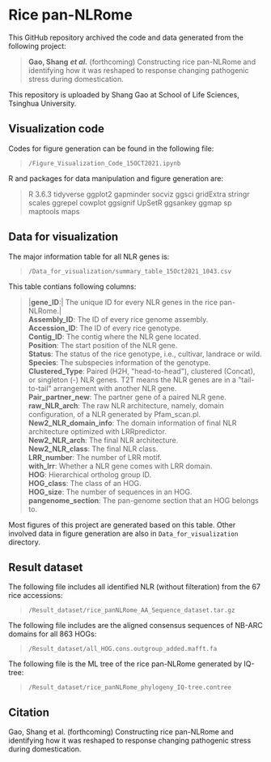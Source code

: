 # Rice pan-NLRome
This  GitHub repository archived the code and data generated from the following project:
> **Gao, Shang** ***et al.*** (forthcoming) Constructing rice pan-NLRome and identifying how it was reshaped to response changing pathogenic stress during domestication.

This repository is uploaded by Shang Gao at School of Life Sciences, Tsinghua University.
 
## Visualization code
Codes for figure generation can be found in the following file: 
> `/Figure_Visualization_Code_15OCT2021.ipynb`

R and packages for data manipulation and figure generation are:
> R 3.6.3
> tidyverse
> ggplot2
> gapminder
> socviz
> ggsci
> gridExtra
> stringr
> scales
> ggrepel
> cowplot
> ggsignif
> UpSetR
> ggsankey
> ggmap
> sp
> maptools
> maps

## Data for visualization
The major information table for all NLR genes is:
>`/Data_for_visualization/summary_table_15Oct2021_1043.csv`

This table contians following columns:  
>|__gene_ID__:| The unique ID for every NLR genes in the rice pan-NLRome.|  
__Assembly_ID__: The ID of every rice genome assembly.  
__Accession_ID__: The ID of every rice genotype.  
__Contig_ID__: The contig where the NLR gene located.  
__Position__: The start position of the NLR gene.  
__Status__: The status of the rice genotype, i.e., cultivar, landrace or wild.  
__Species__: The subspecies information of the genotype.  
__Clustered_Type__: Paired (H2H, "head-to-head"), clustered (Concat), or singleton (-) NLR genes. T2T means the NLR genes are in a "tail-to-tail" arrangement with another NLR gene.  
__Pair_partner_new__: The partner gene of a paired NLR gene.  
__raw_NLR_arch__: The raw NLR architecture, namely, domain configuration, of a NLR generated by Pfam_scan.pl.  
__New2_NLR_domain_info__: The domain information of final NLR architecture optimized with LRRpredictor.  
__New2_NLR_arch__: The final NLR architecture.  
__New2_NLR_class__: The final NLR class.  
__LRR_number__: The number of LRR motif.  
__with_lrr__: Whether a NLR gene comes with LRR domain.  
__HOG__: Hierarchical ortholog group ID.  
__HOG_class__: The class of an HOG.  
__HOG_size__: The number of sequences in an HOG.  
__pangenome_section__: The pan-genome section that an HOG belongs to.  


Most figures of this project are generated based on this table.
Other involved data in figure generation are also in `Data_for_visualization` directory.



## Result dataset
The following file includes all identified NLR (without filteration) from the 67 rice accessions:
>`/Result_dataset/rice_panNLRome_AA_Sequence_dataset.tar.gz`

The following file includes are the aligned consensus sequences of NB-ARC domains for all 863 HOGs:
>`/Result_dataset/all_HOG.cons.outgroup_added.mafft.fa`

The following file is the ML tree of the rice pan-NLRome generated by IQ-tree:
>`/Result_dataset/rice_panNLRome_phylogeny_IQ-tree.contree`


## Citation
Gao, Shang et al. (forthcoming) Constructing rice pan-NLRome and identifying how it was reshaped to response changing pathogenic stress during domestication.

